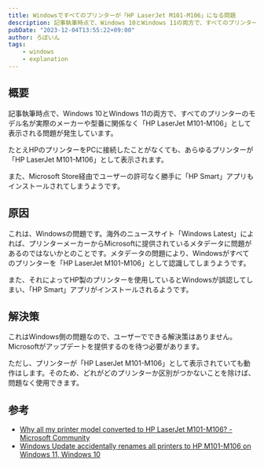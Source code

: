 ```yaml
---
title: Windowsですべてのプリンターが「HP LaserJet M101-M106」になる問題
description: 記事執筆時点で、Windows 10とWindows 11の両方で、すべてのプリンターのモデル名が実際のメーカーや型番に関係なく「HP LaserJet M101-M106」として表示される問題が発生しています。
pubDate: "2023-12-04T13:55:22+09:00"
author: ろぼいん
tags:
    - windows
    - explanation
---
```


## 概要

記事執筆時点で、Windows 10とWindows 11の両方で、すべてのプリンターのモデル名が実際のメーカーや型番に関係なく「HP LaserJet M101-M106」として表示される問題が発生しています。

たとえHPのプリンターをPCに接続したことがなくても、あらゆるプリンターが「HP LaserJet M101-M106」として表示されます。

また、Microsoft Store経由でユーザーの許可なく勝手に「HP Smart」アプリもインストールされてしまうようです。

## 原因

これは、Windowsの問題です。海外のニュースサイト「Windows Latest」によれば、プリンターメーカーからMicrosoftに提供されているメタデータに問題があるのではないかとのことです。メタデータの問題により、Windowsがすべてのプリンターを「HP LaserJet M101-M106」として認識してしまうようです。

また、それによってHP製のプリンターを使用しているとWindowsが誤認してしまい、「HP Smart」アプリがインストールされるようです。

## 解決策

これはWindows側の問題なので、ユーザーでできる解決策はありません。Microsoftがアップデートを提供するのを待つ必要があります。

ただし、プリンターが「HP LaserJet M101-M106」として表示されていても動作はします。そのため、どれがどのプリンターか区別がつかないことを除けば、問題なく使用できます。

## 参考

- [Why all my printer model converted to HP LaserJet M101-M106? - Microsoft Community](https://answers.microsoft.com/en-us/windows/forum/all/why-all-my-printer-model-converted-to-hp-laserjet/1b39d3c1-199e-4a5f-987f-729401d7e8f5)
- [Windows Update accidentally renames all printers to HP M101-M106 on Windows 11, Windows 10](https://www.windowslatest.com/2023/12/04/windows-update-accidentally-renames-all-printers-to-hp-m101-m106-on-windows-11-windows-10/)
